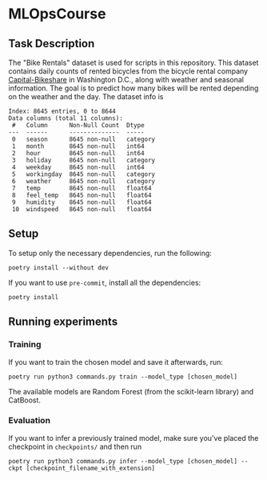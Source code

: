 # MLOpsCourse

## Task Description

The "Bike Rentals" dataset is used for scripts in this repository. This dataset contains
daily counts of rented bicycles from the bicycle rental company
[Capital-Bikeshare](https://capitalbikeshare.com/) in Washington D.C., along with weather
and seasonal information. The goal is to predict how many bikes will be rented depending
on the weather and the day. The dataset info is

```
Index: 8645 entries, 0 to 8644
Data columns (total 11 columns):
 #   Column      Non-Null Count  Dtype
---  ------      --------------  -----
 0   season      8645 non-null   category
 1   month       8645 non-null   int64
 2   hour        8645 non-null   int64
 3   holiday     8645 non-null   category
 4   weekday     8645 non-null   int64
 5   workingday  8645 non-null   category
 6   weather     8645 non-null   category
 7   temp        8645 non-null   float64
 8   feel_temp   8645 non-null   float64
 9   humidity    8645 non-null   float64
 10  windspeed   8645 non-null   float64
```

## Setup

To setup only the necessary dependencies, run the following:

```
poetry install --without dev
```

If you want to use `pre-commit`, install all the dependencies:

```
poetry install
```

## Running experiments

### Training

If you want to train the chosen model and save it afterwards, run:

```
poetry run python3 commands.py train --model_type [chosen_model]
```

The available models are Random Forest (from the scikit-learn library) and CatBoost.

### Evaluation

If you want to infer a previously trained model, make sure you've placed the checkpoint in
`checkpoints/` and then run

```
poetry run python3 commands.py infer --model_type [chosen_model] --ckpt [checkpoint_filename_with_extension]
```
